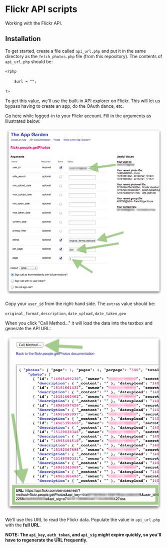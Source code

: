Flickr API scripts
==========

Working with the Flickr API.

## Installation

To get started, create a file called `api_url.php` and put it in the same directory as the `fetch_photos.php` file (from this repository). The contents of `api_url.php` should be:

	<?php

		$url = "";

	?>

To get this value, we'll use the built-in API explorer on Flickr. This will let us bypass having to create an app, do the OAuth dance, etc.

[Go here](https://www.flickr.com/services/api/explore/flickr.people.getPhotos) while logged-in to your Flickr account. Fill in the arguments as illustrated below:

![Screenshot of Flickr API explorer page](screenshot1.jpg)

Copy your `user_id` from the right-hand side. The `extras` value should be:

`original_format,description,date_upload,date_taken,geo`

When you click "Call Method..." it will load the data into the textbox and generate the API URL:

![Screenshot of Flickr API explorer page](screenshot2.jpg)

We'll use this URL to read the Flickr data. Populate the value in `api_url.php` with the **full URL**.

**NOTE: The `api_key`, `auth_token`, and `api_sig` might expire quickly, so you'll have to regenerate the URL frequently.**

